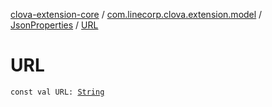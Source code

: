 [clova-extension-core](../../index.md) / [com.linecorp.clova.extension.model](../index.md) / [JsonProperties](index.md) / [URL](./-u-r-l.md)

# URL

`const val URL: `[`String`](https://kotlinlang.org/api/latest/jvm/stdlib/kotlin/-string/index.html)